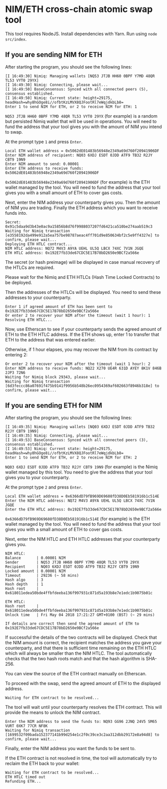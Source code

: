 # NIM/ETH cross-chain atomic swap tool

This tool requires NodeJS.
Install dependencies with Yarn.
Run using `node src/index`.

## If you are sending NIM for ETH

After starting the program, you should see the following lines:

```
[I 16:49:30] Nimiq: Managing wallets [NQ53 JTJB HH60 0BPF Y7MD 48QR TL53 VYT0 29YX]
[I 16:49:30] Nimiq: Connecting, please wait...
[I 16:49:50] BaseConsensus: Synced with all connected peers (5), consensus established.
[I 16:49:50] Nimiq: Current state: height=29175, headHash=why8hGOge8i//ofbtKzLMVX8QJFootRl7eWqjdkbLb8=
Enter 1 to send NIM for ETH, or 2 to receive NIM for ETH: 1
```

`NQ53 JTJB HH60 0BPF Y7MD 48QR TL53 VYT0 29YX` (for example) is a random but persisted Nimiq wallet that will be used in operations. You will need to fund the address that your tool gives you with the amount of NIM you intend to swap.

At the prompt type `1` and press `Enter`.

```
Local ETH wallet address = 0x5062dE01483b56948e2349a69d760f20941906DF
Enter NIM address of recipient: NQ03 6XDJ ESDT 0JDD ATF9 TB32 R2JY CBT9 19N9
Enter NIM amount to send: 0.00001
Enter ETH address to receive funds: 0x5062dE01483b56948e2349a69d760f20941906DF
```

`0x5062dE01483b56948e2349a69d760f20941906DF` (for example) is the ETH wallet managed by the tool. You will need to fund the address that your tool gives you with a small amount of ETH to cover gas costs.

Next, enter the NIM address your counterparty gives you. Then the amount of NIM you are trading. Finally the ETH address which you want to receive funds into.

```
Secret: 0x91c5daa9d3b43e0ac9a15856b8d76f9988037207fd6421ca510be274aab519c3
Waiting for Nimiq transaction [e3558192da499e912a5ea757be98787aeac4ff701d9e850634bf2c5e9ff4327e] to confirm, please wait...
Deploying ETH HTLC contract...
NIM HTLC address: NQ72 M4V3 A9YA UEHL UL5Q LBCX 74XC 7V1N JGQE
ETH HTLC address: 0x192E7fb33de67CDC5E17B78bD2650e9BCf2a566e
```

The secret (or hash preimage) will be displayed in case manual recovery of the HTLCs are required.

Please wait for the Nimiq and ETH HTLCs (Hash Time Locked Contracts) to be deployed.

Then the addresses of the HTLCs will be displayed. You need to send these addresses to your counterparty.

```
Enter 1 if agreed amount of ETH has been sent to 0x192E7fb33de67CDC5E17B78bD2650e9BCf2a566e
Or enter 2 to recover your NIM after the timeout (wait 1 hour): 1
Resolving ETH HTLC...
```

Now, use Etherscan to see if your counterparty sends the agreed amount of ETH to the ETH HTLC address. If the ETH shows up, enter 1 to transfer that ETH to the address that was entered earlier.

Otherwise, if 1 hour elapses, you may recover the NIM from its contract by entering 2:

```
Or enter 2 to recover your NIM after the timeout (wait 1 hour): 2
Enter NIM address to receive funds: NQ22 X270 UE4R 631D AYEY 8K1V 846B 2JP3 72N6
Waiting for Nimiq block 29343, please wait...
Waiting for Nimiq transaction [6d3feccc86a07691f475b9141f9956b548b26ec0954369af602663f8946b318e] to confirm, please wait...
```

## If you are sending ETH for NIM

After starting the program, you should see the following lines:

```
[I 16:49:35] Nimiq: Managing wallets [NQ03 6XDJ ESDT 0JDD ATF9 TB32 R2JY CBT9 19N9]
[I 16:49:35] Nimiq: Connecting, please wait...
[I 16:49:53] BaseConsensus: Synced with all connected peers (3), consensus established.
[I 16:49:53] Nimiq: Current state: height=29175, headHash=why8hGOge8i//ofbtKzLMVX8QJFootRl7eWqjdkbLb8=
Enter 1 to send NIM for ETH, or 2 to receive NIM for ETH: 2
```

`NQ03 6XDJ ESDT 0JDD ATF9 TB32 R2JY CBT9 19N9` (for example) is the Nimiq wallet managed by this tool. You need to give the address that your tool gives you to your counterparty.

At the prompt type `2` and press `Enter`.

```
Local ETH wallet address = 0x6366dD79fB969D69608fD38D0Eb581916b1c514E
Enter the NIM HTLC address: NQ72 M4V3 A9YA UEHL UL5Q LBCX 74XC 7V1N JGQE
Enter the ETH HTLC address: 0x192E7fb33de67CDC5E17B78bD2650e9BCf2a566e
```

`0x6366dD79fB969D69608fD38D0Eb581916b1c514E` (for example) is the ETH wallet managed by the tool. You will need to fund the address that your tool gives you with a small amount of ETH to cover gas costs.

Next, enter the NIM HTLC and ETH HTLC addresses that your counterparty gives you.

```
NIM HTLC:
Balance       | 0.00001 NIM
Sender        | NQ53 JTJB HH60 0BPF Y7MD 48QR TL53 VYT0 29YX
Recipient     | NQ03 6XDJ ESDT 0JDD ATF9 TB32 R2JY CBT9 19N9
Locked amount | 0.00001 NIM
Timeout       | 29236 (~ 58 mins)
Hash algo     | 3
Hash depth    | 1
Hash root     | 0x618011edea50bde4ffbfdeeba136f997931c871d5a193b8e7e1edc1b9075b01c

ETH HTLC:
Hash root     | 0x618011edea50bde4ffbfdeeba136f997931c871d5a193b8e7e1edc1b9075b01c
Unlock time   | Fri May 04 2018 17:21:27 GMT+0100 (BST) (~ 29 mins)

If details are correct then send the agreed amount of ETH to 0x192E7fb33de67CDC5E17B78bD2650e9BCf2a566e
```

If successful the details of the two contracts will be displayed. Check that the NIM amount is correct, the recipient matches the address you gave your counterparty, and that there is sufficient time remaining on the ETH HTLC which will always be smaller than the NIM HTLC. The tool automatically checks that the two hash roots match and that the hash algorithm is SHA-256.

You can view the source of the ETH contract manually on Etherscan.

To proceed with the swap, send the agreed amount of ETH to the displayed address.

```
Waiting for ETH contract to be resolved...
```

The tool will wait until your counterparty resolves the ETH contract. This will provide the means to unlock the NIM contract.

```
Enter the NIM address to send the funds to: NQ93 GG96 2JNQ 24V5 SM65 VURT 0XK7 77CR NF8K
Waiting for Nimiq transaction [1699532f09bada152377141b99d254e1c2f0c39ce3c2aa312dbb29172e8a94d8] to confirm, please wait...
```

Finally, enter the NIM address you want the funds to be sent to.

If the ETH contract is not resolved in time, the tool will automatically try to reclaim the ETH back to your wallet:

```
Waiting for ETH contract to be resolved...
ETH HTLC timed out
Refunding ETH...
```
